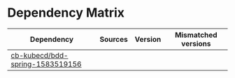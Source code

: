 # Dependency Matrix

Dependency | Sources | Version | Mismatched versions
---------- | ------- | ------- | -------------------
[cb-kubecd/bdd-spring-1583519156](https://github.com/cb-kubecd/bdd-spring-1583519156.git) |  | []() | 
